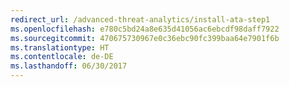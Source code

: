 ```yaml
---
redirect_url: /advanced-threat-analytics/install-ata-step1
ms.openlocfilehash: e780c5bd24a8e635d41056ac6ebcdf98daff7922
ms.sourcegitcommit: 470675730967e0c36ebc90fc399baa64e7901f6b
ms.translationtype: HT
ms.contentlocale: de-DE
ms.lasthandoff: 06/30/2017
---
```

